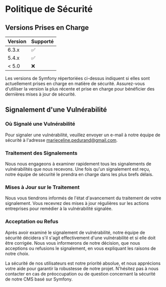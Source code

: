 # Politique de Sécurité


## Versions Prises en Charge

| Version | Supporté          |
| ------- | ------------------ |
| 6.3.x   | :white_check_mark: |
| 5.4.x   | :white_check_mark:               |
| < 5.0   | :x:                |

Les versions de Symfony répertoriées ci-dessus indiquent si elles sont actuellement prises en charge en matière de sécurité. Assurez-vous d'utiliser la version la plus récente et prise en charge pour bénéficier des dernières mises à jour de sécurité.

## Signalement d'une Vulnérabilité

### Où Signalé une Vulnérabilité
Pour signaler une vulnérabilité, veuillez envoyer un e-mail à notre équipe de sécurité à l'adresse marieceline.pedurand@gmail.com.

### Traitement des Signalements
Nous nous engageons à examiner rapidement tous les signalements de vulnérabilités que nous recevons. Une fois qu'un signalement est reçu, notre équipe de sécurité le prendra en charge dans les plus brefs délais.

### Mises à Jour sur le Traitement
Nous vous tiendrons informés de l'état d'avancement du traitement de votre signalement. Vous recevrez des mises à jour régulières sur les actions entreprises pour remédier à la vulnérabilité signalée.

### Acceptation ou Refus
Après avoir examiné le signalement de vulnérabilité, notre équipe de sécurité décidera s'il s'agit effectivement d'une vulnérabilité et si elle doit être corrigée. Nous vous informerons de notre décision, que nous acceptions ou refusions le signalement, en vous expliquant les raisons de notre choix.

La sécurité de nos utilisateurs est notre priorité absolue, et nous apprécions votre aide pour garantir la robustesse de notre projet. N'hésitez pas à nous contacter en cas de préoccupation ou de question concernant la sécurité de notre CMS basé sur Symfony.
